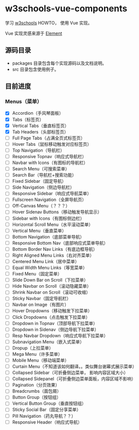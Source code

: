# w3schools-vue-components

学习 [w3schools](https://www.w3schools.com) HOWTO， 使用 Vue 实现。

Vue 实现灵感来源于 [Element](https://github.com/ElemeFE/element)

## 源码目录

- packages 目录包含每个实现源码以及文档说明。
- src 目录包含使用例子。

## 目前进度

### Menus（菜单）

- [x] Accordion（手风琴面板）
- [x] Tabs（标签页）
- [x] Vertical Tabs（垂直标签页）
- [x] Tab Headers（头部标签页）
- [ ] Full Page Tabs（占满全页式标签页）
- [ ] Hover Tabs（鼠标移动触发对应标签页）
- [ ] Top Navigation（导航栏）
- [ ] Responsive Topnav（响应式导航栏）
- [ ] Navbar with Icons（有图标的导航栏）
- [ ] Search Menu（可搜索菜单）
- [ ] Search Bar（导航栏+搜索功能）
- [ ] Fixed Sidebar（固定导航）
- [ ] Side Navigation（侧边导航栏）
- [ ] Responsive Sidebar（响应式导航菜单）
- [ ] Fullscreen Navigation（全屏导航页）
- [ ] Off-Canvas Menu（？？？）
- [ ] Hover Sidenav Buttons（移动触发导航显示）
- [ ] Sidebar with Icons（有图标侧边栏）
- [ ] Horizontal Scroll Menu（水平滚动菜单）
- [ ] Vertical Menu（垂直菜单）
- [ ] Bottom Navigation（底部菜单导航）
- [ ] Responsive Bottom Nav（底部响应式菜单导航）
- [ ] Bottom Border Nav Links（有底边框导航）
- [ ] Right Aligned Menu Links（右对齐菜单）
- [ ] Centered Menu Link（居中菜单）
- [ ] Equal Width Menu Links（等宽菜单）
- [ ] Fixed Menu（固定菜单）
- [ ] Slide Down Bar on Scroll（下拉菜单）
- [ ] Hide Navbar on Scroll（滚动隐藏菜单）
- [ ] Shrink Navbar on Scroll（滚动可收缩）
- [ ] Sticky Navbar（固定导航栏）
- [ ] Navbar on Image（有图片）
- [ ] Hover Dropdowns（移动触发下拉菜单）
- [ ] Click Dropdowns（点击触发下拉菜单）
- [ ] Dropdown in Topnav（顶部导航下拉菜单）
- [ ] Dropdown in Sidenav（侧边导航下拉菜单）
- [ ] Resp Navbar Dropdown（响应式导航下拉菜单）
- [ ] Subnavigation Menu（嵌入式菜单）
- [ ] Dropup（上拉菜单）
- [ ] Mega Menu（许多菜单）
- [ ] Mobile Menu（移动端菜单）
- [ ] Curtain Menu（不知道该如何翻译。。类似舞台谢幕式展示菜单）
- [ ] Collapsed Sidebar（可折叠侧边菜单， 影响内容区域大小）
- [ ] Collapsed Sidepanel（可折叠侧边菜单面板，内容区域不影响）
- [ ] Pagination（分页效果）
- [ ] Breadcrumbs（面包屑）
- [ ] Button Group（按钮组）
- [ ] Vertical Button Group（垂直按钮组）
- [ ] Sticky Social Bar（固定分享菜单）
- [ ] Pill Navigation（药丸导航？？）
- [ ] Responsive Header（响应式导航）
